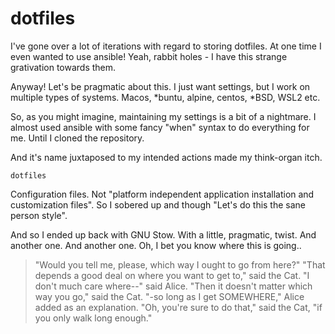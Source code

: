 # dotfiles

I've gone over a lot of iterations with regard to storing dotfiles. At one time I even wanted
to use ansible! Yeah, rabbit holes - I have this strange grativation towards them.

Anyway! Let's be pragmatic about this. I just want settings, but I work on multiple types
of systems. Macos, *buntu, alpine, centos, *BSD, WSL2 etc.

So, as you might imagine, maintaining my settings is a bit of a nightmare. I almost used ansible
with some fancy "when" syntax to do everything for me. Until I cloned the repository.

And it's name juxtaposed to my intended actions made my think-organ itch.

`dotfiles`

Configuration files. Not "platform independent application installation and customization files".
So I sobered up and though "Let's do this the sane person style".

And so I ended up back with GNU Stow. With a little, pragmatic, twist.
And another one.
And another one.
Oh, I bet you know where this is going..

> "Would you tell me, please, which way I ought to go from here?" "That depends a good deal on where you want to get to," said the Cat. "I don't much care where--" said Alice. "Then it doesn't matter which way you go," said the Cat. "-so long as I get SOMEWHERE," Alice added as an explanation. "Oh, you're sure to do that," said the Cat, "if you only walk long enough."
